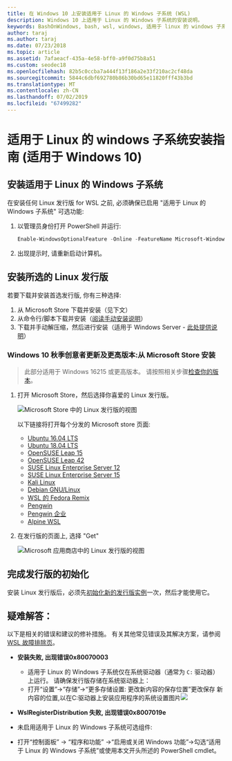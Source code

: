 ```yaml
---
title: 在 Windows 10 上安装适用于 Linux 的 Windows 子系统 (WSL)
description: Windows 10 上适用于 Linux 的 Windows 子系统的安装说明。
keywords: BashOnWindows, bash, wsl, windows, 适用于 linux 的 windows 子系统, windowssubsystem, ubuntu, debian, suse, windows 10, 安装
author: taraj
ms.author: taraj
ms.date: 07/23/2018
ms.topic: article
ms.assetid: 7afaeacf-435a-4e58-bff0-a9f0d75b8a51
ms.custom: seodec18
ms.openlocfilehash: 82b5c0ccba7a444f13f186a2e33f210ac2cf48da
ms.sourcegitcommit: 5844c6dbf692780b86b30bd65e11820fff43b3bd
ms.translationtype: MT
ms.contentlocale: zh-CN
ms.lasthandoff: 07/02/2019
ms.locfileid: "67499282"
---
```

# <a name="windows-subsystem-for-linux-installation-guide-for-windows-10"></a>适用于 Linux 的 windows 子系统安装指南 (适用于 Windows 10)

## <a name="install-the-windows-subsystem-for-linux"></a>安装适用于 Linux 的 Windows 子系统

在安装任何 Linux 发行版 for WSL 之前, 必须确保已启用 "适用于 Linux 的 Windows 子系统" 可选功能:

1. 以管理员身份打开 PowerShell 并运行:
    ```powershell
    Enable-WindowsOptionalFeature -Online -FeatureName Microsoft-Windows-Subsystem-Linux
    ```

2. 出现提示时, 请重新启动计算机。

## <a name="install-your-linux-distribution-of-choice"></a>安装所选的 Linux 发行版
若要下载并安装首选发行版, 你有三种选择:
1. 从 Microsoft Store 下载并安装（见下文）
1. 从命令行/脚本下载并安装（[阅读手动安装说明](install-manual.md)）
1. 下载并手动解压缩，然后进行安装（适用于 Windows Server - [此处提供说明](install-on-server.md)）

### <a name="windows-10-fall-creators-update-and-later-install-from-the-microsoft-store"></a>Windows 10 秋季创意者更新及更高版本:从 Microsoft Store 安装

> 此部分适用于 Windows 16215 或更高版本。  请按照相关步骤[检查你的版本](troubleshooting.md#check-your-build-number)。 

1. 打开 Microsoft Store，然后选择你喜爱的 Linux 发行版。

    ![Microsoft Store 中的 Linux 发行版的视图](media/store.png)

    以下链接将打开每个分发的 Microsoft store 页面:

    * [Ubuntu 16.04 LTS](https://www.microsoft.com/store/apps/9pjn388hp8c9)
    * [Ubuntu 18.04 LTS](https://www.microsoft.com/store/apps/9N9TNGVNDL3Q)
    * [OpenSUSE Leap 15](https://www.microsoft.com/store/apps/9n1tb6fpvj8c)
    * [OpenSUSE Leap 42](https://www.microsoft.com/store/apps/9njvjts82tjx)
    * [SUSE Linux Enterprise Server 12](https://www.microsoft.com/store/apps/9p32mwbh6cns)
    * [SUSE Linux Enterprise Server 15](https://www.microsoft.com/store/apps/9pmw35d7fnlx)
    * [Kali Linux](https://www.microsoft.com/store/apps/9PKR34TNCV07)
    * [Debian GNU/Linux](https://www.microsoft.com/store/apps/9MSVKQC78PK6)
    * [WSL 的 Fedora Remix](https://www.microsoft.com/store/apps/9n6gdm4k2hnc)
    * [Pengwin](https://www.microsoft.com/store/apps/9NV1GV1PXZ6P)
    * [Pengwin 企业](https://www.microsoft.com/store/apps/9N8LP0X93VCP)
    * [Alpine WSL](https://www.microsoft.com/store/apps/9p804crf0395)

1. 在发行版的页面上, 选择 "Get"

    ![Microsoft 应用商店中的 Linux 发行版的视图](media/UbuntuStore.png)

## <a name="complete-initialization-of-your-distro"></a>完成发行版的初始化
安装 Linux 发行版后，必须先[初始化新的发行版实例](initialize-distro.md)一次，然后才能使用它。

## <a name="troubleshooting"></a>疑难解答： 

以下是相关的错误和建议的修补措施。 有关其他常见错误及其解决方案，请参阅 [WSL 故障排除页](troubleshooting.md)。

* **安装失败, 出现错误0x80070003**
    * 适用于 Linux 的 Windows 子系统仅在系统驱动器（通常为 `C:` 驱动器）上运行。 请确保发行版存储在系统驱动器上：  
    * 打开“设置”->“存储”->“更多存储设置: 更改新内容的保存位置”更改保存
    新内容的位置,以在C:驱动器上安装应用程序的系统设置图片![](media/AppStorage.png)
    
    
 * **WslRegisterDistribution 失败, 出现错误0x8007019e**   
  * 未启用适用于 Linux 的 Windows 子系统可选组件: 
   * 打开“控制面板” -> “程序和功能” ->“启用或关闭 Windows 功能”->勾选“适用于 Linux 的 Windows 子系统”或使用本文开头所述的 PowerShell cmdlet。
